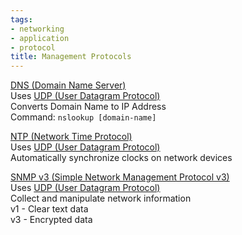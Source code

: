 ```yaml
---
tags:
- networking
- application
- protocol
title: Management Protocols
---
```


<u>DNS (Domain Name Server)</u>  
Uses [UDP (User Datagram Protocol)](../transport-layer-concepts/udp-user-datagram-protocol.md)  
Converts Domain Name to IP Address  
Command: `nslookup [domain-name]`

<u>NTP (Network Time Protocol)</u>  
Uses [UDP (User Datagram Protocol)](../transport-layer-concepts/udp-user-datagram-protocol.md)  
Automatically synchronize clocks on network devices

<u>SNMP v3 (Simple Network Management Protocol v3)</u>  
Uses [UDP (User Datagram Protocol)](../transport-layer-concepts/udp-user-datagram-protocol.md)  
Collect and manipulate network information  
v1 - Clear text data  
v3 - Encrypted data